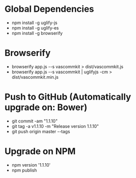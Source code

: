 # Global Dependencies
- npm install -g uglify-js
- npm install -g uglify-es
- npm install -g browserify

# Browserify
- browserify app.js --s vascommkit > dist/vascommkit.js
- browserify app.js --s vascommkit | uglifyjs -cm > dist/vascommkit.min.js

# Push to GitHub (Automatically upgrade on: Bower)
- git commit -am "1.1.10"
- git tag -a v1.1.10 -m "Release version 1.1.10"
- git push origin master --tags

# Upgrade on NPM
- npm version '1.1.10'
- npm publish
